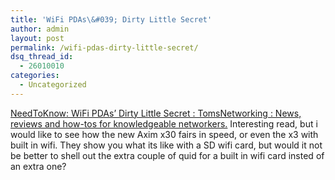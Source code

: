 ```yaml
---
title: 'WiFi PDAs\&#039; Dirty Little Secret'
author: admin
layout: post
permalink: /wifi-pdas-dirty-little-secret/
dsq_thread_id:
  - 26010010
categories:
  - Uncategorized
---
```

[NeedToKnow: WiFi PDAs&#8217; Dirty Little Secret : TomsNetworking : News, reviews and how-tos for knowledgeable networkers.][1] Interesting read, but i would like to see how the new Axim x30 fairs in speed, or even the x3 with built in wifi. They show you what its like with a SD wifi card, but would it not be better to shell out the extra couple of quid for a built in wifi card insted of an extra one?

 [1]: http://www.tomsnetworking.com/Sections-article82-page1.php
